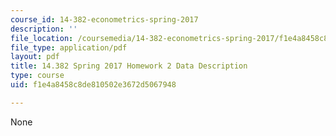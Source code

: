 ```yaml
---
course_id: 14-382-econometrics-spring-2017
description: ''
file_location: /coursemedia/14-382-econometrics-spring-2017/f1e4a8458c8de810502e3672d5067948_MIT_14_382S17_Hmwk2_data.pdf
file_type: application/pdf
layout: pdf
title: 14.382 Spring 2017 Homework 2 Data Description
type: course
uid: f1e4a8458c8de810502e3672d5067948

---
```

None